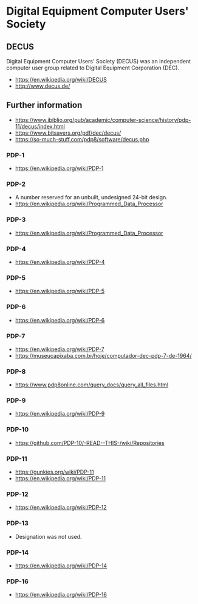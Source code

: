 # Digital Equipment Computer Users' Society

## DECUS
Digital Equipment Computer Users' Society (DECUS) was an independent computer user group related to Digital Equipment Corporation (DEC).
- https://en.wikipedia.org/wiki/DECUS
- http://www.decus.de/

## Further information
- https://www.ibiblio.org/pub/academic/computer-science/history/pdp-11/decus/index.html
- https://www.bitsavers.org/pdf/dec/decus/
- https://so-much-stuff.com/pdp8/software/decus.php

### PDP-1
- https://en.wikipedia.org/wiki/PDP-1

### PDP-2
- A number reserved for an unbuilt, undesigned 24-bit design.
- https://en.wikipedia.org/wiki/Programmed_Data_Processor
  
### PDP-3
- https://en.wikipedia.org/wiki/Programmed_Data_Processor
  
### PDP-4
- https://en.wikipedia.org/wiki/PDP-4

### PDP-5
- https://en.wikipedia.org/wiki/PDP-5
  
### PDP-6
- https://en.wikipedia.org/wiki/PDP-6

### PDP-7
- https://en.wikipedia.org/wiki/PDP-7
- https://museucapixaba.com.br/hoje/computador-dec-pdp-7-de-1964/

### PDP-8
- https://www.pdp8online.com/query_docs/query_all_files.html

### PDP-9
- https://en.wikipedia.org/wiki/PDP-9

### PDP-10
- https://github.com/PDP-10/-READ--THIS-/wiki/Repositories

### PDP-11
- https://gunkies.org/wiki/PDP-11
- https://en.wikipedia.org/wiki/PDP-11

### PDP-12
- https://en.wikipedia.org/wiki/PDP-12

### PDP-13
- Designation was not used.

### PDP-14
- https://en.wikipedia.org/wiki/PDP-14

### PDP-16
- https://en.wikipedia.org/wiki/PDP-16

